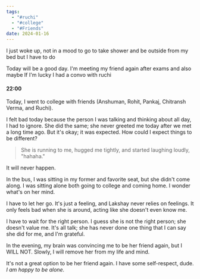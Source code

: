 ```yaml
---
tags:
  - "#ruchi"
  - "#college"
  - "#Friends"
date: 2024-01-16
---
```

I just woke up, not in a mood to go to take shower and be outside from my bed but I have to do

Today will be a good day. I'm meeting my friend again after exams and also maybe If I'm lucky I had a convo with ruchi

#### 22:00
Today, I went to college with friends (Anshuman, Rohit, Pankaj, Chitransh Verma, and Ruchi).

I felt bad today because the person I was talking and thinking about all day, I had to ignore. She did the same; she never greeted me today after we met a long time ago. But it's okay; it was expected. How could I expect things to be different?

> She is running to me, hugged me tightly, and started laughing loudly, "hahaha."

It will never happen.

In the bus, I was sitting in my former and favorite seat, but she didn't come along. I was sitting alone both going to college and coming home. I wonder what's on her mind.

I have to let her go. It's just a feeling, and Lakshay never relies on feelings. It only feels bad when she is around, acting like she doesn't even know me.

I have to wait for the right person. I guess she is not the right person; she doesn't value me. It's all talk; she has never done one thing that I can say she did for me, and I'm grateful.

In the evening, my brain was convincing me to be her friend again, but I WILL NOT. Slowly, I will remove her from my life and mind.

It's not a great option to be her friend again. I have some self-respect, dude. *I am happy to be alone.*
